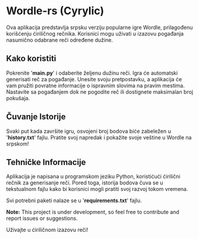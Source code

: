 # Wordle-rs (Cyrylic)

Ova aplikacija predstavlja srpsku verziju popularne igre Wordle, prilagođenu korišćenju ćiriličnog rečnika. Korisnici mogu uživati u izazovu pogađanja nasumično odabrane reči određene dužine.

## Kako koristiti
Pokrenite '**main.py**' i odaberite željenu dužinu reči.
Igra će automatski generisati reč za pogađanje.
Unesite svoju pretpostavku, a aplikacija će vam pružiti povratne informacije o ispravnim slovima na pravim mestima.
Nastavite sa pogađanjem dok ne pogodite reč ili dostignete maksimalan broj pokušaja.

## Čuvanje Istorije
Svaki put kada završite igru, osvojeni broj bodova biće zabeležen u '**history.txt**' fajlu. Pratite svoj napredak i pokažite svoje veštine u Wordle na srpskom!

## Tehničke Informacije
Aplikacija je napisana u programskom jeziku Python, koristićući ćirilični rečnik za generisanje reči. Pored toga, istorija bodova čuva se u tekstualnom fajlu kako bi korisnici mogli pratiti svoj razvoj tokom vremena.

Svi potrebni paketi nalaze se u '**requirements.txt**' fajlu.

**Note:** This project is under development, so feel free to contribute and report issues or suggestions.

Uživajte u ćiriličnom izazovu reči!